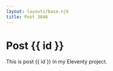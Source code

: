 ```yaml
---
layout: layouts/base.njk
title: Post 3846
---
```


# Post {{ id }}

This is post {{ id }} in my Eleventy project.
